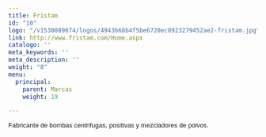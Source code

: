 ```yaml
---
title: Fristam
id: "10"
logo: "/v1530089074/logos/4943668b4f5be6720ec8923279452ae2-fristam.jpg"
link: http://www.fristam.com/Home.aspx
catalogo: ''
meta_keywords: ''
meta_description: ''
weight: "8"
menu:
  principal:
    parent: Marcas
    weight: 19

---
```

<p><span style="font-size: 13px; font-family: arial,sans,sans-serif;" data-sheets-value="[null,2,&quot;Fabricnate de bombas centrifugas, positivas y mezcaldores de polvos.&quot;]" data-sheets-userformat="[null,null,513,[null,0],null,null,null,null,null,null,null,null,0]">Fabricante de bombas centrifugas, positivas y mezcladores de polvos.</span></p>